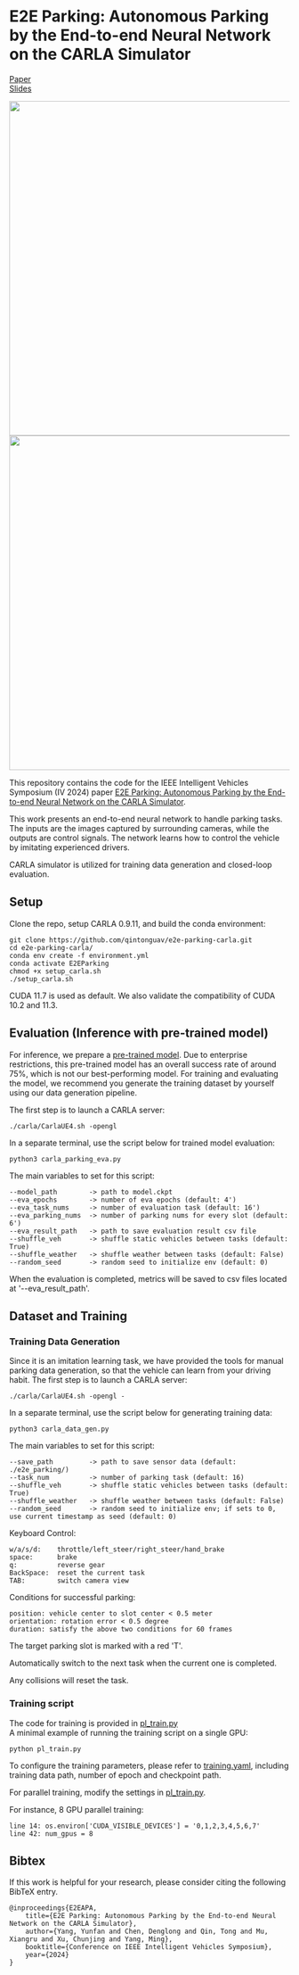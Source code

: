 # E2E Parking: Autonomous Parking by the End-to-end Neural Network on the CARLA Simulator

[Paper](resource/E2E_APA_IV24_final.pdf)  
[Slides](resource/E2E_APA_IV24_Slides_final.pdf)

<img src="resource/front_video_final.gif" width="600">
<img src="resource/detail_video_2_final.gif" width="600">

This repository contains the code for the IEEE Intelligent Vehicles Symposium (IV 2024) paper 
[E2E Parking: Autonomous Parking by the End-to-end Neural Network on the CARLA Simulator](resource/E2E_APA_IV24_final.pdf).

This work presents an end-to-end neural network
to handle parking tasks. The inputs are the images captured by
surrounding cameras, while the outputs are control signals. 
The network learns
how to control the vehicle by imitating experienced drivers.

CARLA simulator is utilized for training data generation and closed-loop evaluation.


## Setup

Clone the repo, setup CARLA 0.9.11, and build the conda environment:

```Shell
git clone https://github.com/qintonguav/e2e-parking-carla.git
cd e2e-parking-carla/
conda env create -f environment.yml
conda activate E2EParking
chmod +x setup_carla.sh
./setup_carla.sh
```
CUDA 11.7 is used as default. We also validate the compatibility of CUDA 10.2 and 11.3.

## Evaluation (Inference with pre-trained model)
For inference, we prepare a [pre-trained model](https://drive.google.com/file/d/1XOlzBAb9W91R6WOB-srgdY8AZH3fXlML/view?usp=sharing). Due to enterprise restrictions, this pre-trained model has an overall success rate of around 75%, which is not our best-performing model. For training and evaluating the model, we recommend you generate the training dataset by yourself using our data generation pipeline.


The first step is to launch a CARLA server:

```Shell
./carla/CarlaUE4.sh -opengl
```

In a separate terminal, use the script below for trained model evaluation:
```Shell
python3 carla_parking_eva.py
```

The main variables to set for this script:
```
--model_path        -> path to model.ckpt
--eva_epochs        -> number of eva epochs (default: 4')
--eva_task_nums     -> number of evaluation task (default: 16')
--eva_parking_nums  -> number of parking nums for every slot (default: 6')
--eva_result_path   -> path to save evaluation result csv file
--shuffle_veh       -> shuffle static vehicles between tasks (default: True)
--shuffle_weather   -> shuffle weather between tasks (default: False)
--random_seed       -> random seed to initialize env (default: 0)
```
When the evaluation is completed, metrics will be saved to csv files located at '--eva_result_path'.

## Dataset and Training

### Training Data Generation
Since it is an imitation learning task, we have provided the tools for manual parking data generation, so that the vehicle can learn from your driving habit. 
The first step is to launch a CARLA server:

```Shell
./carla/CarlaUE4.sh -opengl -
```

In a separate terminal, use the script below for generating training data:
```Shell
python3 carla_data_gen.py
```

The main variables to set for this script:
```
--save_path         -> path to save sensor data (default: ./e2e_parking/)
--task_num          -> number of parking task (default: 16)
--shuffle_veh       -> shuffle static vehicles between tasks (default: True)
--shuffle_weather   -> shuffle weather between tasks (default: False)
--random_seed       -> random seed to initialize env; if sets to 0, use current timestamp as seed (default: 0)
```

Keyboard Control:
```
w/a/s/d:    throttle/left_steer/right_steer/hand_brake
space:      brake
q:          reverse gear
BackSpace:  reset the current task
TAB:        switch camera view
```

Conditions for successful parking:
```
position: vehicle center to slot center < 0.5 meter
orientation: rotation error < 0.5 degree
duration: satisfy the above two conditions for 60 frames
```
The target parking slot is marked with a red 'T'. 

Automatically switch to the next task when the current one is completed.

Any collisions will reset the task.

### Training script

The code for training is provided in [pl_train.py](./pl_train.py) \
A minimal example of running the training script on a single GPU:
```Shell
python pl_train.py 
```
To configure the training parameters, please refer to [training.yaml](./config/training.yaml), including training data path, number of epoch and checkpoint path.

For parallel training, modify the settings in [pl_train.py](./pl_train.py).

For instance, 8 GPU parallel training:
```
line 14: os.environ['CUDA_VISIBLE_DEVICES'] = '0,1,2,3,4,5,6,7'
line 42: num_gpus = 8
```



## Bibtex
If this work is helpful for your research, please consider citing the following BibTeX entry.

```
@inproceedings{E2EAPA,
	title={E2E Parking: Autonomous Parking by the End-to-end Neural Network on the CARLA Simulator},
	author={Yang, Yunfan and Chen, Denglong and Qin, Tong and Mu, Xiangru and Xu, Chunjing and Yang, Ming},
	booktitle={Conference on IEEE Intelligent Vehicles Symposium},
	year={2024}
}
```
